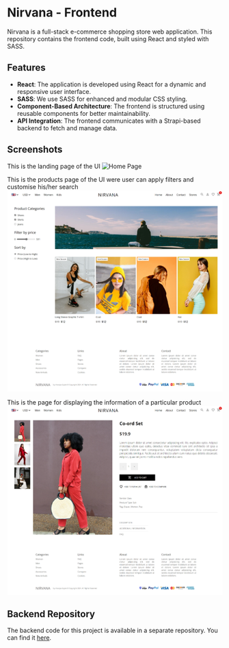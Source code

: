 # Nirvana - Frontend

Nirvana is a full-stack e-commerce shopping store web application. This repository contains the frontend code, built using React and styled with SASS.

## Features

- **React**: The application is developed using React for a dynamic and responsive user interface.
- **SASS**: We use SASS for enhanced and modular CSS styling.
- **Component-Based Architecture**: The frontend is structured using reusable components for better maintainability.
- **API Integration**: The frontend communicates with a Strapi-based backend to fetch and manage data.

## Screenshots

This is the landing page of the UI
![Home Page](public/img/home.png)

This is the products page of the UI were user can apply filters and customise his/her search
![Products Page](public/img/products.png)

This is the page for displaying the information of a particular product 
![Cart Page](public/img/product.png)



## Backend Repository

The backend code for this project is available in a separate repository. You can find it [here](https://github.com/ananya-gta/api).




